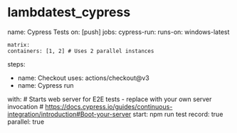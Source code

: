 # lambdatest_cypress
name: Cypress Tests
on: [push]
jobs:
  cypress-run:
    runs-on: windows-latest
    
    matrix:
    containers: [1, 2] # Uses 2 parallel instances
steps:
  - name: Checkout
    uses: actions/checkout@v3
  - name: Cypress run
  
  with:
      # Starts web server for E2E tests - replace with your own server invocation
      # https://docs.cypress.io/guides/continuous-integration/introduction#Boot-your-server
      start: npm run test
 record: true
      parallel: true

